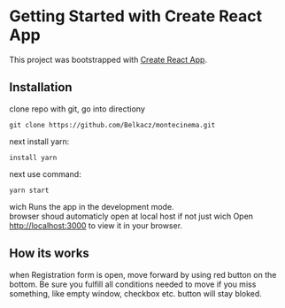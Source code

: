 # Getting Started with Create React App

This project was bootstrapped with [Create React App](https://github.com/facebook/create-react-app).

## Installation

clone repo with git, go into directiony
```
git clone https://github.com/Belkacz/montecinema.git
```
next install yarn:
```
install yarn
```
next use command:
```
yarn start
```
wich
Runs the app in the development mode.\
browser shoud automaticly open at local host if not just wich
Open [http://localhost:3000](http://localhost:3000) to view it in your browser.

## How its works
when Registration form is open, move forward by using red button on the bottom.
Be sure you fulfill all conditions needed to move if you miss something, like empty window, checkbox etc. button will stay bloked.
